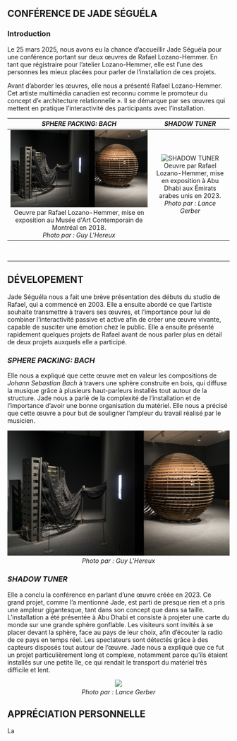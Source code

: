## CONFÉRENCE DE JADE SÉGUÉLA

### Introduction

Le 25 mars 2025, nous avons eu la chance d’accueillir Jade Séguéla pour une conférence portant sur deux œuvres de Rafael Lozano-Hemmer. En tant que régistraire pour l’atelier Lozano-Hemmer, elle est l’une des personnes les mieux placées pour parler de l’installation de ces projets.

Avant d’aborder les œuvres, elle nous a présenté Rafael Lozano-Hemmer. Cet artiste multimédia canadien est reconnu comme le promoteur du concept d’« architecture relationnelle ». Il se démarque par ses œuvres qui mettent en pratique l’interactivité des participants avec l’installation.

<i>SPHERE PACKING: BACH</i> | <i>SHADOW TUNER</i>
:-------------------------:|:-------------------------:
![PRÉSENCE INSTABLE](/studio_LOZANO-HEMMER/media/exposition_sphere_rafael_lozano.png) Oeuvre par Rafael Lozano-Hemmer, mise en exposition au Musée d'Art Contemporain de Montréal en 2018. <br> <i>Photo par : Guy L'Hereux</i>|![SHADOW TUNER](/studio_LOZANO-HEMMER/media/shadow_tuner_rafael_lozano.png)Oeuvre par Rafael Lozano-Hemmer, mise en exposition à Abu Dhabi aux Émirats arabes unis en 2023. <br> <i>Photo par : Lance Gerber</i>
<br>

---

## DÉVELOPEMENT
Jade Séguéla nous a fait une brève présentation des débuts du studio de Rafael, qui a commencé en 2003. Elle a ensuite abordé ce que l’artiste souhaite transmettre à travers ses œuvres, et l’importance pour lui de combiner l’interactivité passive et active afin de créer une œuvre vivante, capable de susciter une émotion chez le public. Elle a ensuite présenté rapidement quelques projets de Rafael avant de nous parler plus en détail de deux projets auxquels elle a participé.

### <i>SPHERE PACKING: BACH</i>
Elle nous a expliqué que cette œuvre met en valeur les compositions de <i>Johann Sebastian Bach</i> à travers une sphère construite en bois, qui diffuse la musique grâce à plusieurs haut-parleurs installés tout autour de la structure. Jade nous a parlé de la complexité de l’installation et de l’importance d’avoir une bonne organisation du matériel. Elle nous a précisé que cette œuvre a pour but de souligner l’ampleur du travail réalisé par le musicien.

<p align="center">
  <img src="/studio_LOZANO-HEMMER/media/exposition_sphere_rafael_lozano.png" width="600">
  <br>
  <i>Photo par : Guy L'Hereux</i>
</p>

### <i>SHADOW TUNER</i> 
Elle a conclu la conférence en parlant d’une œuvre créée en 2023. Ce grand projet, comme l’a mentionné Jade, est parti de presque rien et a pris une ampleur gigantesque, tant dans son concept que dans sa taille. L’installation a été présentée à Abu Dhabi et consiste à projeter une carte du monde sur une grande sphère gonflable. Les visiteurs sont invités à se placer devant la sphère, face au pays de leur choix, afin d’écouter la radio de ce pays en temps réel. Les spectateurs sont détectés grâce à des capteurs disposés tout autour de l’œuvre. Jade nous a expliqué que ce fut un projet particulièrement long et complexe, notamment parce qu’ils étaient installés sur une petite île, ce qui rendait le transport du matériel très difficile et lent.

<p align="center">
  <img src="/studio_LOZANO-HEMMER/media/shadow_tuner_rafael_lozano.png" width="600">
  <br>
  <i>Photo par : Lance Gerber</i>
</p>

## APPRÉCIATION PERSONNELLE 
La

